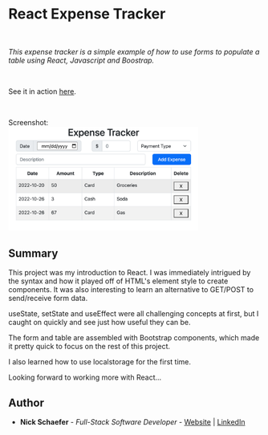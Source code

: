 # React Expense Tracker

<br>

_This expense tracker is a simple example of how to use forms to populate a table using React, Javascript and Boostrap._

<br>

See it in action [here](https://nicks-expense-tracker.herokuapp.com).

<br>

Screenshot:<br>
<img src="assets/screenshot.png" width="75%">

## Summary

This project was my introduction to React. I was immediately intrigued by the syntax and how it played off of HTML's element style to create components. It was also interesting to learn an alternative to GET/POST to send/receive form data.

useState, setState and useEffect were all challenging concepts at first, but I caught on quickly and see just how useful they can be.

The form and table are assembled with Bootstrap components, which made it pretty quick to focus on the rest of this project.

I also learned how to use localstorage for the first time.

Looking forward to working more with React...

## Author

-  **Nick Schaefer** - _Full-Stack Software Developer_ - [Website](https://nschaefer.com/) | [LinkedIn](https://www.linkedin.com/in/nick-n-schaefer)
